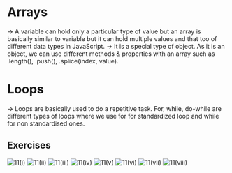 # Arrays

-> A variable can hold only a particular type of value but an array is basically similar to variable but it can hold multiple values and that too of different data types in JavaScript.
-> It is a special type of object. As it is an object, we can use different methods & properties with an array such as .length(), .push(), .splice(index, value).

# Loops

-> Loops are basically used to do a repetitive task. For, while, do-while are different types of loops where we use for for standardized loop and while for non standardised ones.

## Exercises

![11(i)](https://github.com/user-attachments/assets/2412ff52-958d-40b3-8e5d-6e72be36a81d)
![11(ii)](https://github.com/user-attachments/assets/ae01acf4-60d2-48ce-a9d8-3219365db53f)
![11(iii)](https://github.com/user-attachments/assets/a0f44100-3aa5-4d9e-9a16-bebfe0541b1c)
![11(iv)](https://github.com/user-attachments/assets/935d888b-de42-43ca-ad46-1bb3b03d6df0)
![11(v)](https://github.com/user-attachments/assets/f818b7f7-762b-485a-8f1f-e5c462f7f27e)
![11(vi)](https://github.com/user-attachments/assets/001cc2e6-6879-4c50-96b2-2dab8c1d271c)
![11(vii)](https://github.com/user-attachments/assets/18a45fc7-f7b5-4c40-bd97-4186c9f8b950)
![11(viii)](https://github.com/user-attachments/assets/ed16f684-2a59-464a-b2f2-a3777693650f)
